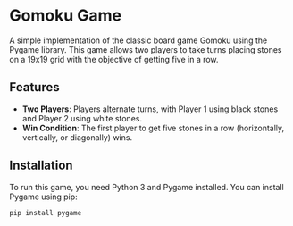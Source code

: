 # Gomoku Game

A simple implementation of the classic board game Gomoku using the Pygame library. This game allows two players to take turns placing stones on a 19x19 grid with the objective of getting five in a row.

## Features

- **Two Players**: Players alternate turns, with Player 1 using black stones and Player 2 using white stones.
- **Win Condition**: The first player to get five stones in a row (horizontally, vertically, or diagonally) wins.

## Installation

To run this game, you need Python 3 and Pygame installed. You can install Pygame using pip:

```bash
pip install pygame
